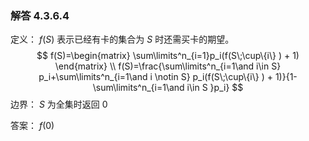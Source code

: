 ### 解答 4.3.6.4

定义： $f(S)$ 表示已经有卡的集合为 $S$ 时还需买卡的期望。
$$
f(S)=\begin{matrix}
\sum\limits^n_{i=1}p_i(f(S\;\cup\{i\} ) + 1) 
\end{matrix}
\\
f(S)=\frac{\sum\limits^n_{i=1\and i\in S} p_i+\sum\limits^n_{i=1\and i \notin S} p_i(f(S\;\cup\{i\} ) + 1)}{1-\sum\limits^n_{i=1\and i\in S }p_i}
$$
边界： $S$ 为全集时返回 $0$

答案： $f(0)$

